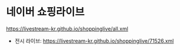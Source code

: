 # 네이버 쇼핑라이브
https://livestream-kr.github.io/shoppinglive/all.xml
- 전시 라이브: https://livestream-kr.github.io/shoppinglive/71526.xml
